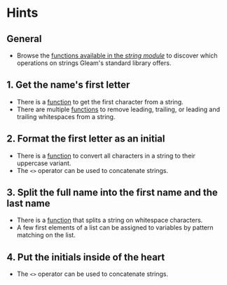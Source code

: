 # Hints

## General

- Browse the [functions available in the _string module_][string-module-functions] to discover which operations on strings Gleam's standard library offers.

## 1. Get the name's first letter

- There is a [function][string-first] to get the first character from a string.
- There are multiple [functions][string-trim] to remove leading, trailing, or leading and trailing whitespaces from a string.

## 2. Format the first letter as an initial

- There is a [function][string-upcase] to convert all characters in a string to their uppercase variant.
- The `<>` operator can be used to concatenate strings.

## 3. Split the full name into the first name and the last name

- There is a [function][string-split] that splits a string on whitespace characters.
- A few first elements of a list can be assigned to variables by pattern matching on the list.

## 4. Put the initials inside of the heart

- The `<>` operator can be used to concatenate strings.

[string-module-functions]: https://hexdocs.pm/gleam_stdlib/gleam/string.html
[string-first]: https://hexdocs.pm/gleam_stdlib/gleam/string.html#first
[string-trim]: https://hexdocs.pm/gleam_stdlib/gleam/string.html#trim
[string-upcase]: https://hexdocs.pm/gleam_stdlib/gleam/string.html#uppercase
[string-split]: https://hexdocs.pm/gleam_stdlib/gleam/string.html#split